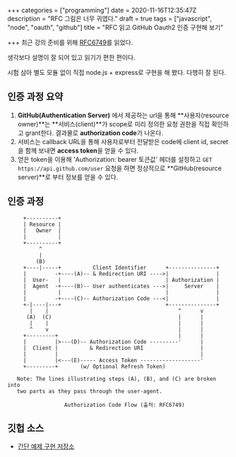 +++
categories = ["programming"]
date = 2020-11-16T12:35:47Z
description = "RFC 그림은 너무 귀엽다."
draft = true
tags = ["javascript", "node", "oauth", "github"]
title = "RFC 읽고 GitHub Oauth2 인증 구현해 보기"

+++
최근 강의 준비를 위해 [RFC6749](https://tools.ietf.org/html/rfc6749)를 읽었다.

생각보다 설명이 잘 되어 있고 읽기가 편한 편이다.

시험 삼아 별도 모듈 없이 직접 node.js + express로 구현을 해 봤다. 다행히 잘 된다.

## 인증 과정 요약

1. **GitHub(Authentication Server)** 에서 제공하는 url을 통해 **사용자(resource owner)**는 **서비스(client)**가 scope로 미리 정의한 요청 권한을 직접 확인하고 grant한다. 결과물로 **authorization code**가 나온다.
2. 서비스는 callback URL을 통해 사용자로부터 전달받은 code에 client id, secret을 함께 보내면 **access token**을 얻을 수 있다.
3. 얻은 token을 이용해  'Authorization: bearer 토큰값' 헤더를 설정하고 `GET https://api.github.com/user` 요청을 하면 정상적으로 **GitHub(resource server)**로 부터 정보를 얻을 수 있다. 

## 인증 과정

```
     +----------+
     | Resource |
     |   Owner  |
     |          |
     +----------+
          ^
          |
         (B)
     +----|-----+          Client Identifier      +---------------+
     |         -+----(A)-- & Redirection URI ---->|               |
     |  User-   |                                 | Authorization |
     |  Agent  -+----(B)-- User authenticates --->|     Server    |
     |          |                                 |               |
     |         -+----(C)-- Authorization Code ---<|               |
     +-|----|---+                                 +---------------+
       |    |                                         ^      v
      (A)  (C)                                        |      |
       |    |                                         |      |
       ^    v                                         |      |
     +---------+                                      |      |
     |         |>---(D)-- Authorization Code ---------'      |
     |  Client |          & Redirection URI                  |
     |         |                                             |
     |         |<---(E)----- Access Token -------------------'
     +---------+       (w/ Optional Refresh Token)

   Note: The lines illustrating steps (A), (B), and (C) are broken into
   two parts as they pass through the user-agent.

                  Authorization Code Flow (출처: RFC6749)
```
## 깃헙 소스

- [간단 예제 구현 저장소](https://github.com/honux77/oauth2-node)